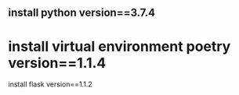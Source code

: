 
install python version==3.7.4
---
install virtual environment poetry version==1.1.4
==
install flask version==1.1.2

